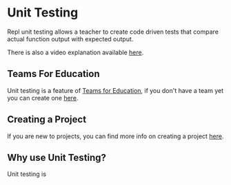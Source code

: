 # Unit Testing

Repl unit testing allows a teacher to create code driven tests that compare actual function output with expected output. 

There is also a video explanation available [here]().

## Teams For Education

Unit testing is a feature of [Teams for Education](https://teamsforeducationresources.obaidaa.repl.co/), if you don't have a team yet you can create one [here](https://repl.it/teams).

## Creating a Project

If you are new to projects, you can find more info on creating a project [here](./Projects).

## Why use Unit Testing?

Unit testing is 

## 